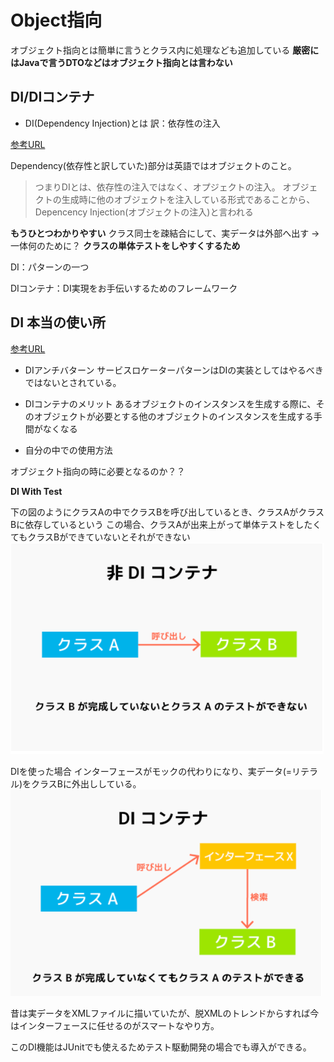 # Object指向

オブジェクト指向とは簡単に言うとクラス内に処理なども追加している
**厳密にはJavaで言うDTOなどはオブジェクト指向とは言わない**


## DI/DIコンテナ

- DI(Dependency Injection)とは 訳：依存性の注入

[参考URL](https://qiita.com/hinom77/items/1d7a30ba5444454a21a8)

Dependency(依存性と訳していた)部分は英語ではオブジェクトのこと。
>つまりDIとは、依存性の注入ではなく、オプジェクトの注入。
>オブジェクトの生成時に他のオブジェクトを注入している形式であることから、Depencency Injection(オブジェクトの注入)と言われる

**もうひとつわかりやすい**
クラス同士を疎結合にして、実データは外部へ出す
→一体何のために？
**クラスの単体テストをしやすくするため**

DI：パターンの一つ

DIコンテナ：DI実現をお手伝いするためのフレームワーク

## DI 本当の使い所

[参考URL](https://www.ulsystems.co.jp/topics/025)

- DIアンチバターン
サービスロケーターパターンはDIの実装としてはやるべきではないとされている。

- DIコンテナのメリット
あるオブジェクトのインスタンスを生成する際に、そのオブジェクトが必要とする他のオブジェクトのインスタンスを生成する手間がなくなる

- 自分の中での使用方法

オブジェクト指向の時に必要となるのか？？

**DI With Test**

下の図のようにクラスAの中でクラスBを呼び出しているとき、クラスAがクラスBに依存しているという
この場合、クラスAが出来上がって単体テストをしたくてもクラスBができていないとそれができない
![](images/class.png)

DIを使った場合
インターフェースがモックの代わりになり、実データ(=リテラル)をクラスBに外出ししている。
![](images/di.png)

昔は実データをXMLファイルに描いていたが、脱XMLのトレンドからすれば今はインターフェースに任せるのがスマートなやり方。

このDI機能はJUnitでも使えるためテスト駆動開発の場合でも導入ができる。



